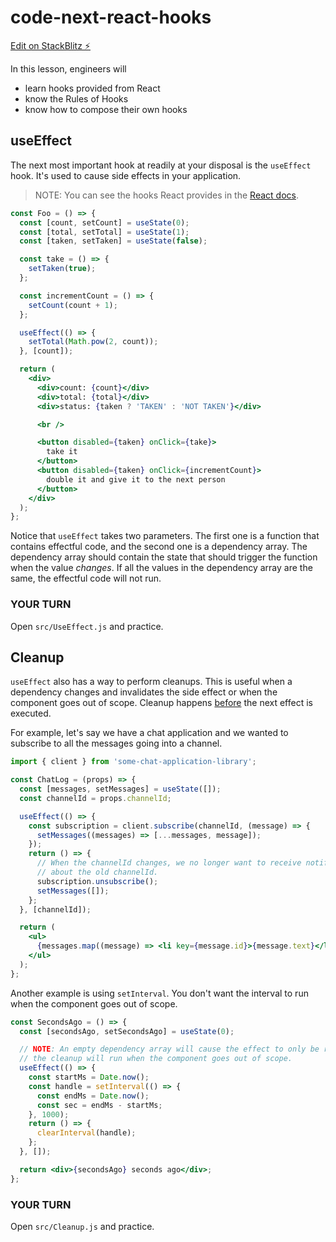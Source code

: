 # code-next-react-hooks

[Edit on StackBlitz ⚡️](https://stackblitz.com/edit/code-next-react-hooks)

In this lesson, engineers will

- learn hooks provided from React
- know the Rules of Hooks
- know how to compose their own hooks

## useEffect

The next most important hook at readily at your disposal is the `useEffect` hook. It's used to cause side effects in your application.

>NOTE: You can see the hooks React provides in the [React docs](https://reactjs.org/docs/hooks-reference.html).

```jsx
const Foo = () => {
  const [count, setCount] = useState(0);
  const [total, setTotal] = useState(1);
  const [taken, setTaken] = useState(false);

  const take = () => {
    setTaken(true);
  };

  const incrementCount = () => {
    setCount(count + 1);
  };

  useEffect(() => {
    setTotal(Math.pow(2, count));
  }, [count]);

  return (
    <div>
      <div>count: {count}</div>
      <div>total: {total}</div>
      <div>status: {taken ? 'TAKEN' : 'NOT TAKEN'}</div>

      <br />

      <button disabled={taken} onClick={take}>
        take it
      </button>
      <button disabled={taken} onClick={incrementCount}>
        double it and give it to the next person
      </button>
    </div>
  );
};
```

Notice that `useEffect` takes two parameters. The first one is a function that contains effectful code, and the second one is a dependency array. The dependency array should contain the state that should trigger the function when the value _changes_. If all the values in the dependency array are the same, the effectful code will not run.

### YOUR TURN

Open `src/UseEffect.js` and practice.

## Cleanup

`useEffect` also has a way to perform cleanups. This is useful when a dependency changes and invalidates the side effect or when the component goes out of scope. Cleanup happens [before](https://reactjs.org/docs/hooks-reference.html#cleaning-up-an-effect) the next effect is executed.

For example, let's say we have a chat application and we wanted to subscribe to all the messages going into a channel.

```jsx
import { client } from 'some-chat-application-library';

const ChatLog = (props) => {
  const [messages, setMessages] = useState([]);
  const channelId = props.channelId;

  useEffect(() => {
    const subscription = client.subscribe(channelId, (message) => {
      setMessages((messages) => [...messages, message]);
    });
    return () => {
      // When the channelId changes, we no longer want to receive notifications
      // about the old channelId.
      subscription.unsubscribe();
      setMessages([]);
    };
  }, [channelId]);

  return (
    <ul>
      {messages.map((message) => <li key={message.id}>{message.text}</li>)}
    </ul>
  );
};
```

Another example is using `setInterval`. You don't want the interval to run when the component goes out of scope.

```jsx
const SecondsAgo = () => {
  const [secondsAgo, setSecondsAgo] = useState(0);

  // NOTE: An empty dependency array will cause the effect to only be run once.
  // the cleanup will run when the component goes out of scope.
  useEffect(() => {
    const startMs = Date.now();
    const handle = setInterval(() => {
      const endMs = Date.now();
      const sec = endMs - startMs;
    }, 1000);
    return () => {
      clearInterval(handle);
    };
  }, []);

  return <div>{secondsAgo} seconds ago</div>;
};
```

### YOUR TURN

Open `src/Cleanup.js` and practice.
